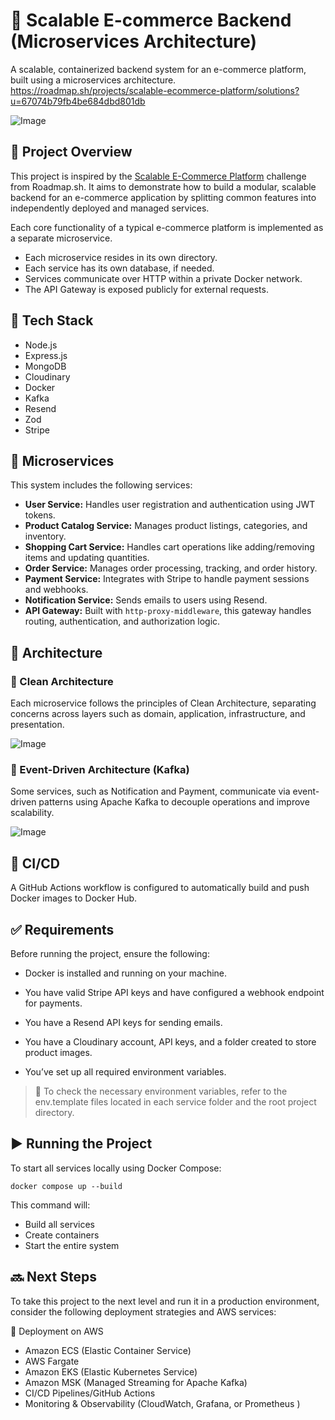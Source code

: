 # 🛒 Scalable E-commerce Backend (Microservices Architecture)
A scalable, containerized backend system for an e-commerce platform, built using a microservices architecture.
https://roadmap.sh/projects/scalable-ecommerce-platform/solutions?u=67074b79fb4be684dbd801db

![Image](https://github.com/user-attachments/assets/b84ad495-8e13-4a37-880e-feddc00c836d)

## 🧠 Project Overview
This project is inspired by the [Scalable E-Commerce Platform](https://roadmap.sh/projects/scalable-ecommerce-platform) challenge from Roadmap.sh.
It aims to demonstrate how to build a modular, scalable backend for an e-commerce application by splitting common features into independently deployed and managed services.

Each core functionality of a typical e-commerce platform is implemented as a separate microservice.

- Each microservice resides in its own directory.
- Each service has its own database, if needed.
- Services communicate over HTTP within a private Docker network.
- The API Gateway is exposed publicly for external requests.

## 🧱 Tech Stack
- Node.js
- Express.js
- MongoDB
- Cloudinary
- Docker
- Kafka
- Resend
- Zod
- Stripe 

## 🔧 Microservices
This system includes the following services:

- **User Service:**	Handles user registration and authentication using JWT tokens.
- **Product Catalog Service:**	Manages product listings, categories, and inventory.
- **Shopping Cart Service:**	Handles cart operations like adding/removing items and updating quantities.
- **Order Service:**	Manages order processing, tracking, and order history.
- **Payment Service:**	Integrates with Stripe to handle payment sessions and webhooks.
- **Notification Service:**	Sends emails to users using Resend.
- **API Gateway:**	Built with `http-proxy-middleware`, this gateway handles routing, authentication, and authorization logic.

## 🧼 Architecture
### 🔹 Clean Architecture
Each microservice follows the principles of Clean Architecture, separating concerns across layers such as domain, application, infrastructure, and presentation.

![Image](https://github.com/user-attachments/assets/c0d7b7df-573b-46ea-9be6-3c7f746c06e1)

### 🔹 Event-Driven Architecture (Kafka)
Some services, such as Notification and Payment, communicate via event-driven patterns using Apache Kafka to decouple operations and improve scalability.

![Image](https://github.com/user-attachments/assets/8e1d3992-00cf-473f-ab8c-8bbb4c72eec6)

## 🚀 CI/CD
A GitHub Actions workflow is configured to automatically build and push Docker images to Docker Hub.

## ✅ Requirements
Before running the project, ensure the following:

- Docker is installed and running on your machine.

- You have valid Stripe API keys and have configured a webhook endpoint for payments.

- You have a Resend API keys for sending emails.

- You have a Cloudinary account, API keys, and a folder created to store product images.

- You’ve set up all required environment variables.

> 📝 To check the necessary environment variables, refer to the env.template files located in each service folder and the root project directory.

## ▶️ Running the Project
To start all services locally using Docker Compose:

```
docker compose up --build
```

This command will:
- Build all services
- Create containers
- Start the entire system

## 🔜 Next Steps
To take this project to the next level and run it in a production environment, consider the following deployment strategies and AWS services:

🚀 Deployment on AWS
- Amazon ECS (Elastic Container Service)
- AWS Fargate
- Amazon EKS (Elastic Kubernetes Service)
- Amazon MSK (Managed Streaming for Apache Kafka)
- CI/CD Pipelines/GitHub Actions
- Monitoring & Observability (CloudWatch, Grafana, or Prometheus )
